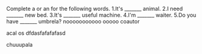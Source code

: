 Complete a or an for the following words.
1.It's _______ animal.
2.I need _______ new bed.
3.It's _______ useful machine.
4.I'm _______ waiter.
5.Do you have _______ umbrela?
nooooooooooo
ooooo coautor

acal os
dfdasfafafafasd



chuuupala 
